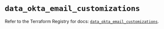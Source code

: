 # `data_okta_email_customizations`

Refer to the Terraform Registry for docs: [`data_okta_email_customizations`](https://registry.terraform.io/providers/okta/okta/4.10.0/docs/data-sources/email_customizations).
